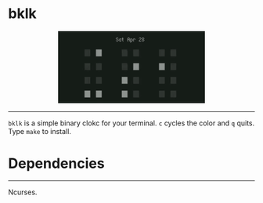 # bklk

<p align="center">
<img src='demo.gif' width=300px>
</p>

---

`bklk` is a simple binary clokc for your terminal. `c` cycles the
color and `q` quits. Type `make` to install. 

# Dependencies

---

Ncurses.

